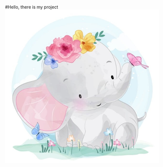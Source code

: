 #Hello, there is my project
![alt text](https://github.com/DianaOguren/webproject1/blob/master/picture.jpg)
